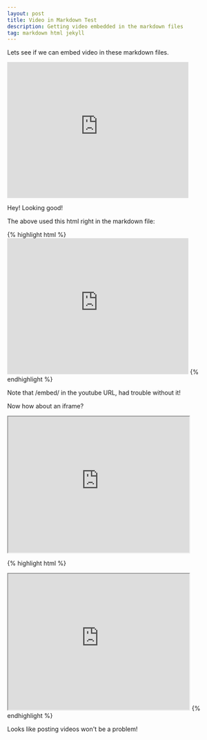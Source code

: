 ```yaml
---
layout: post
title: Video in Markdown Test
description: Getting video embedded in the markdown files
tag: markdown html jekyll
---
```


Lets see if we can embed video in these markdown files.

<embed width="420" height="315" src="https://www.youtube.com/embed/id4I8V8uH_M">

Hey! Looking good!

The above used this html right in the markdown file:

{% highlight html %}
<embed width="420" height="315" src="https://www.youtube.com/embed/id4I8V8uH_M">
{% endhighlight %}

Note that /embed/ in the youtube URL, had trouble without it!

Now how about an iframe?

<iframe width="420" height="315" src="https://www.youtube.com/embed/8brg6CSZgG8"></iframe>

{% highlight html %}
<iframe width="420" height="315" src="https://www.youtube.com/embed/8brg6CSZgG8"></iframe>
{% endhighlight %}


Looks like posting videos won't be a problem!